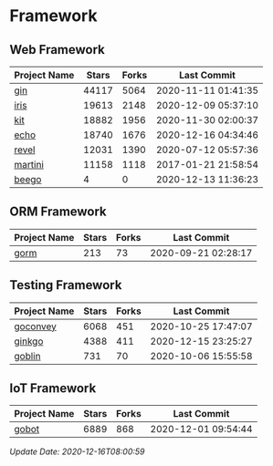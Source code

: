 # Framework

## Web Framework
| Project Name | Stars | Forks | Last Commit |
| ------------ | ----- | ----- | ----------- |
| [gin](https://github.com/gin-gonic/gin) | 44117 | 5064 | 2020-11-11 01:41:35 |
| [iris](https://github.com/kataras/iris) | 19613 | 2148 | 2020-12-09 05:37:10 |
| [kit](https://github.com/go-kit/kit) | 18882 | 1956 | 2020-11-30 02:00:37 |
| [echo](https://github.com/labstack/echo) | 18740 | 1676 | 2020-12-16 04:34:46 |
| [revel](https://github.com/revel/revel) | 12031 | 1390 | 2020-07-12 05:57:36 |
| [martini](https://github.com/go-martini/martini) | 11158 | 1118 | 2017-01-21 21:58:54 |
| [beego](https://github.com/astaxie/beego) | 4 | 0 | 2020-12-13 11:36:23 |

## ORM Framework
| Project Name | Stars | Forks | Last Commit |
| ------------ | ----- | ----- | ----------- |
| [gorm](https://github.com/jinzhu/gorm) | 213 | 73 | 2020-09-21 02:28:17 |

## Testing Framework
| Project Name | Stars | Forks | Last Commit |
| ------------ | ----- | ----- | ----------- |
| [goconvey](https://github.com/smartystreets/goconvey) | 6068 | 451 | 2020-10-25 17:47:07 |
| [ginkgo](https://github.com/onsi/ginkgo) | 4388 | 411 | 2020-12-15 23:25:27 |
| [goblin](https://github.com/franela/goblin) | 731 | 70 | 2020-10-06 15:55:58 |

## IoT Framework
| Project Name | Stars | Forks | Last Commit |
| ------------ | ----- | ----- | ----------- |
| [gobot](https://github.com/hybridgroup/gobot) | 6889 | 868 | 2020-12-01 09:54:44 |

*Update Date: 2020-12-16T08:00:59*